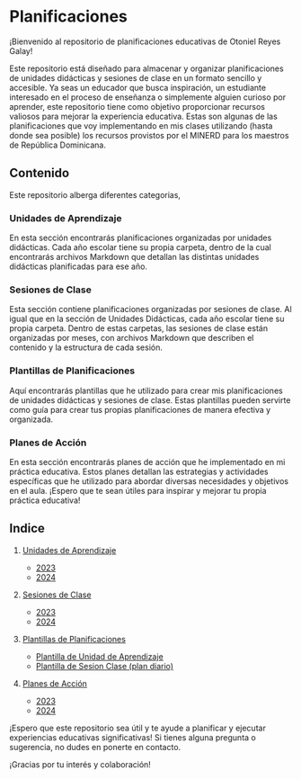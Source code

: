 # Planificaciones

¡Bienvenido al repositorio de planificaciones educativas de Otoniel Reyes Galay!

Este repositorio está diseñado para almacenar y organizar planificaciones de unidades didácticas y sesiones de clase en un formato sencillo y accesible. Ya seas un educador que busca inspiración, un estudiante interesado en el proceso de enseñanza o simplemente alguien curioso por aprender, este repositorio tiene como objetivo proporcionar recursos valiosos para mejorar la experiencia educativa.
Estas son algunas de las planificaciones que voy implementando en mis clases utilizando (hasta donde sea posible) los recursos provistos por el MINERD para los maestros de Rep&uacute;blica Dominicana.

## Contenido

Este repositorio alberga diferentes categorias,

### Unidades de Aprendizaje

En esta sección encontrarás planificaciones organizadas por unidades didácticas. Cada año escolar tiene su propia carpeta, dentro de la cual encontrarás archivos Markdown que detallan las distintas unidades didácticas planificadas para ese año.

### Sesiones de Clase

Esta sección contiene planificaciones organizadas por sesiones de clase. Al igual que en la sección de Unidades Didácticas, cada año escolar tiene su propia carpeta. Dentro de estas carpetas, las sesiones de clase están organizadas por meses, con archivos Markdown que describen el contenido y la estructura de cada sesión.

### Plantillas de Planificaciones

Aquí encontrarás plantillas que he utilizado para crear mis planificaciones de unidades didácticas y sesiones de clase. Estas plantillas pueden servirte como guía para crear tus propias planificaciones de manera efectiva y organizada.

### Planes de Acción

En esta sección encontrarás planes de acción que he implementado en mi práctica educativa. Estos planes detallan las estrategias y actividades específicas que he utilizado para abordar diversas necesidades y objetivos en el aula. ¡Espero que te sean útiles para inspirar y mejorar tu propia práctica educativa!

## Indice

1. [Unidades de Aprendizaje](./unidades-de-aprendizaje/index.md)
   - [2023](unidades-de-aprendizaje/2023/index.md)
   - [2024](unidades-de-aprendizaje/2024/index.md)

2. [Sesiones de Clase](./sesiones-de-clase/index.md)
   - [2023](./sesiones-de-clase/2023/index.md)
   - [2024](./sesiones-de-clase/2024/index.md)

3. [Plantillas de Planificaciones](#plantillas-de-planificaciones)
   - [Plantilla de Unidad de Aprendizaje](plantillas/Plantilla_Unidad_Didactica.md)
   - [Plantilla de Sesion Clase (plan diario)](plantillas/Plantilla_Sesion_Clase.md)

4. [Planes de Acción](#planes-de-accion)
   - [2023](planes-de-accion/2023/index.md)
   - [2024](planes-de-accion/2024/index.md)

¡Espero que este repositorio sea útil y te ayude a planificar y ejecutar experiencias educativas significativas! Si tienes alguna pregunta o sugerencia, no dudes en ponerte en contacto.

¡Gracias por tu interés y colaboración!
